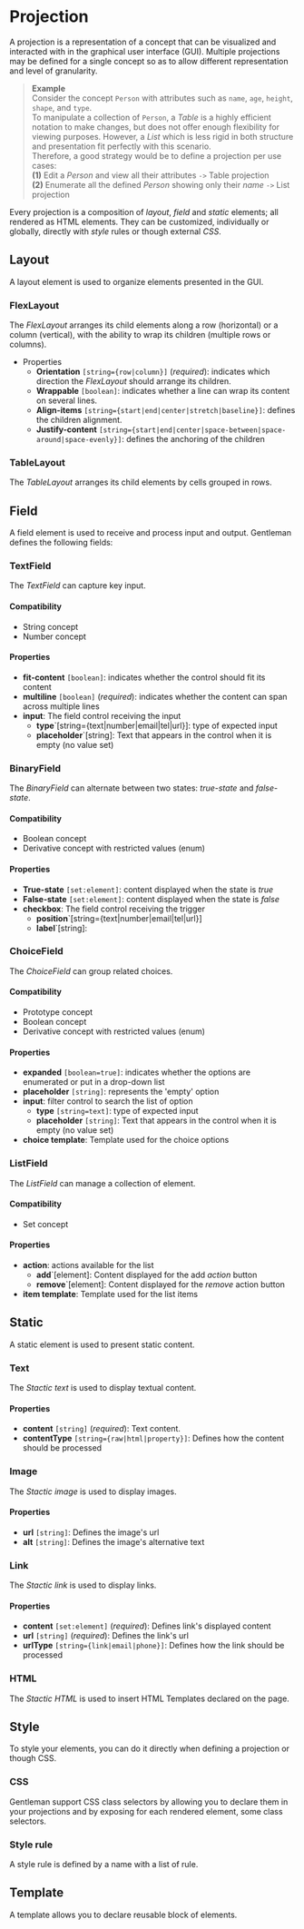 # Projection

A projection is a representation of a concept that can be visualized and interacted with in the graphical user interface (GUI).
Multiple projections may be defined for a single concept so as to allow different representation and level of granularity.

> **Example**  
> Consider the concept `Person` with attributes such as `name`, `age`, `height`, `shape`, and `type`.  
To manipulate a collection of `Person`, a *Table* is a highly efficient notation to make changes, but does not offer
enough flexibility for viewing purposes. However, a *List* which is less rigid in both structure and presentation
fit perfectly with this scenario.  
Therefore, a good strategy would be to define a projection per use cases:  
**(1)** Edit a *Person* and view all their attributes `->` Table projection  
**(2)** Enumerate all the defined *Person* showing only their *name* `->` List projection

Every projection is a composition of *layout*, *field* and *static* elements; all rendered as HTML elements.
They can be customized, individually or globally, directly with *style* rules or though external *CSS*.

## Layout

A layout element is used to organize elements presented in the GUI.

### FlexLayout

The *FlexLayout* arranges its child elements along a row (horizontal) or a column (vertical), with the ability to wrap its children (multiple rows or columns).

- Properties
  - **Orientation** `[string={row|column}]` (*required*): indicates which direction the *FlexLayout* should arrange its children.
  - **Wrappable** `[boolean]`: indicates whether a line can wrap its content on several lines.
  - **Align-items** `[string={start|end|center|stretch|baseline}]`: defines the children alignment.
  - **Justify-content** `[string={start|end|center|space-between|space-around|space-evenly}]`: defines the anchoring of the children

### TableLayout

The *TableLayout* arranges its child elements by cells grouped in rows.

## Field

A field element is used to receive and process input and output.
Gentleman defines the following fields:

### TextField

The *TextField* can capture key input.

#### Compatibility

- String concept
- Number concept

#### Properties

- **fit-content** `[boolean]`: indicates whether the control should fit its content
- **multiline** `[boolean]` (*required*): indicates whether the content can span across multiple lines
- **input**: The field control receiving the input
  - **type**`[string={text|number|email|tel|url}]: type of expected input
  - **placeholder**`[string]: Text that appears in the control when it is empty (no value set)

### BinaryField

The *BinaryField* can alternate between two states: *true-state* and *false-state*.

#### Compatibility

- Boolean concept
- Derivative concept with restricted values (enum)

#### Properties

- **True-state** `[set:element]`: content displayed when the state is *true*
- **False-state** `[set:element]`: content displayed when the state is *false*
- **checkbox**: The field control receiving the trigger
  - **position**`[string={text|number|email|tel|url}]
  - **label**`[string]:

### ChoiceField

The *ChoiceField* can group related choices.

#### Compatibility

- Prototype concept
- Boolean concept
- Derivative concept with restricted values (enum)

#### Properties

- **expanded** `[boolean=true]`: indicates whether the options are enumerated or put in a drop-down list
- **placeholder** `[string]`: represents the 'empty' option
- **input**: filter control to search the list of option
  - **type** `[string=text]`: type of expected input
  - **placeholder** `[string]`: Text that appears in the control when it is empty (no value set)
- **choice template**: Template used for the choice options

### ListField

The *ListField* can manage a collection of element.

#### Compatibility

- Set concept

#### Properties

- **action**: actions available for the list
  - **add**`[element]: Content displayed for the add *action* button
  - **remove**`[element]: Content displayed for the *remove* action button
- **item template**: Template used for the list items

## Static

A static element is used to present static content.

### Text

The *Stactic text* is used to display textual content.

#### Properties

- **content** `[string]` (*required*): Text content.
- **contentType** `[string={raw|html|property}]`: Defines how the content should be processed

### Image

The *Stactic image* is used to display images.

#### Properties

- **url** `[string]`: Defines the image's url
- **alt** `[string]`: Defines the image's alternative text

### Link

The *Stactic link* is used to display links.

#### Properties

- **content** `[set:element]` (*required*): Defines link's displayed content
- **url** `[string]` (*required*): Defines the link's url
- **urlType** `[string={link|email|phone}]`: Defines how the link should be processed

### HTML

The *Stactic HTML* is used to insert HTML Templates declared on the page.

## Style

To style your elements, you can do it directly when defining a projection or though CSS.

### CSS

Gentleman support CSS class selectors by allowing you to declare them in your projections and by exposing for each rendered element, some class selectors.

### Style rule

A style rule is defined by a name with a list of rule.

## Template

A template allows you to declare reusable block of elements.
